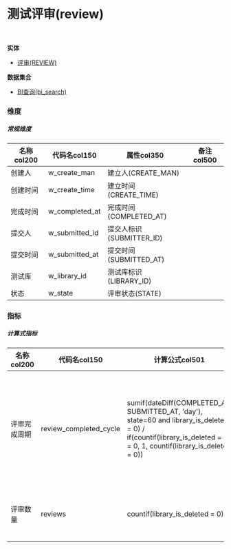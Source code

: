 # 测试评审(review)  <!-- {docsify-ignore-all} -->


<br>
<p class="panel-title"><b>实体</b></p>

* [评审(REVIEW)](module/TestMgmt/review)



<p class="panel-title"><b>数据集合</b></p>

* [BI查询(bi_search)](module/TestMgmt/review/dataset/bi_search)

### 维度
##### 常规维度
|    名称col200   | 代码名col150      | 属性col350    |  备注col500  |
| --------  |------------| -----   |  --------|
|创建人|w_create_man|建立人(CREATE_MAN)||
|创建时间|w_create_time|建立时间(CREATE_TIME)||
|完成时间|w_completed_at|完成时间(COMPLETED_AT)||
|提交人|w_submitted_id|提交人标识(SUBMITTER_ID)||
|提交时间|w_submitted_at|提交时间(SUBMITTED_AT)||
|测试库|w_library_id|测试库标识(LIBRARY_ID)||
|状态|w_state|评审状态(STATE)||

### 指标
##### 计算式指标
|    名称col200   | 代码名col150  |  计算公式col501   |  备注col500  |
| --------  |------------| -----   |  --------|
|评审完成周期|review_completed_cycle|sumif(dateDiff(COMPLETED_AT, SUBMITTED_AT, 'day'), state=60 and library_is_deleted = 0) / if(countif(library_is_deleted = 0) = 0, 1, countif(library_is_deleted = 0))|统计评审计划下从开始到评审完成的耗时，反映测试团队的评审效率。|
|评审数量|reviews|countif(library_is_deleted = 0)|统计不同维度下用例评审的数量。|

<script>
 const { createApp } = Vue
  createApp({
    data() {
      return {
      }
    },
    methods: {
    }
  }).use(ElementPlus).mount('#app')
</script>